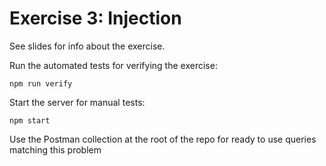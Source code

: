 # Exercise 3: Injection

See slides for info about the exercise.

Run the automated tests for verifying the exercise:

`npm run verify`

Start the server for manual tests:

`npm start`

Use the Postman collection at the root of the repo for ready to use queries matching this problem
